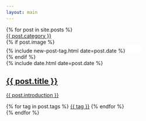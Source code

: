 ```yaml
---
layout: main
---
```


<main class="home" id="post" role="main" itemprop="mainContentOfPage" itemscope="itemscope" itemtype="http://schema.org/Blog">
    <div id="grid" class="row flex-grid">
    {% for post in site.posts %}
        <article class="box-item" itemscope="itemscope" itemtype="http://schema.org/BlogPosting" itemprop="blogPost">
            <span class="category">
                <a href="{{ site.url }}{{ site.baseurl }}/category/{{ post.category }}">
                    <span>{{ post.category }}</span>
                </a>
            </span>
            <div class="box-body">
                {% if post.image %}
                    <div class="cover">
                        {% include new-post-tag.html date=post.date %}
                        <a href="{{ post.url | prepend: site.baseurl }}" {%if isnewpost %}class="new-post"{% endif %}>
                            <img src="assets/img/placeholder.png" data-url="{{ post.image }}" class="preload">
                        </a>
                    </div>
                {% endif %}
                <div class="box-info">
                    <meta itemprop="datePublished" content="{{ post.date | date_to_xmlschema }}">
                    <time itemprop="datePublished" datetime="{{ post.date | date_to_xmlschema }}" class="date">
                        {% include date.html date=post.date %}
                    </time>
                    <a class="post-link" href="{{ post.url | prepend: site.baseurl }}">
                        <h2 class="post-title" itemprop="name">
                            {{ post.title }}
                        </h2>
                    </a>
                    <a class="post-link" href="{{ post.url | prepend: site.baseurl }}">
                        <p class="description">{{ post.introduction }}</p>
                    </a>
                    <div class="tags">
                        {% for tag in post.tags %}
                            <a href="{{ site.baseurl}}/tags/#{{tag | slugify }}">{{ tag }}</a>
                        {% endfor %}
                    </div>
                </div>
            </div>
        </article>
    {% endfor %}
    </div>
</main>

<script>
window.GitpleConfig = {
    appCode: 'dqKOtNfu0CeIKWbHCn6jywd1Nu1fe3'
};

!function(){function e(){function e(){var e=t.contentDocument,a=e.createElement("script");a.type="text/javascript",a.async=!0,a.src=window[n]&&window[n].url?window[n].url+"/inapp-web/gitple-loader.js":"https://app.gitple.io/inapp-web/gitple-loader.js",a.charset="UTF-8",e.head&&e.head.appendChild(a)}var t=document.getElementById(a);t||((t=document.createElement("iframe")).id=a,t.style.display="none",t.style.width="0",t.style.height="0",t.addEventListener?t.addEventListener("load",e,!1):t.attachEvent?t.attachEvent("onload",e):t.onload=e,document.body.appendChild(t))}var t=window,n="GitpleConfig",a="gitple-loader-frame";if(!window.Gitple){document;var i=function(){i.ex&&i.ex(arguments)};i.q=[],i.ex=function(e){i.processApi?i.processApi.apply(void 0,e):i.q&&i.q.push(e)},window.Gitple=i,t.attachEvent?t.attachEvent("onload",e):t.addEventListener("load",e,!1)}}();

const params = {
    author: 'Jang Tae Hee',
    email: 'taehee.jang@gitple.com',
    phone: '010-1111-2222',
    meta: {
        'Company': 'Gitple',
        'Link': '<a href="https://gitple.io/" target="_blank">Gitple</a>',
        'Github': '<a href="https://github.com/taeheejang/" target="_blank">Github</a>'
    }
}

Gitple('boot', params);

</script>